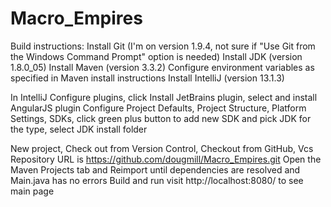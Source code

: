 Macro_Empires
=============
Build instructions:
Install Git (I'm on version 1.9.4, not sure if "Use Git from the Windows Command Prompt" option is needed)
Install JDK (version 1.8.0_05)
Install Maven (version 3.3.2)
Configure environment variables as specified in Maven install instructions
Install IntelliJ (version 13.1.3)

In IntelliJ
Configure plugins, click Install JetBrains plugin, select and install AngularJS plugin
Configure Project Defaults, Project Structure, Platform Settings, SDKs, click green plus button to add new SDK and pick JDK for the type, select JDK install folder

New project, Check out from Version Control, Checkout from GitHub, Vcs Repository URL is https://github.com/dougmill/Macro_Empires.git
Open the Maven Projects tab and Reimport until dependencies are resolved and Main.java has no errors
Build and run
visit http://localhost:8080/ to see main page